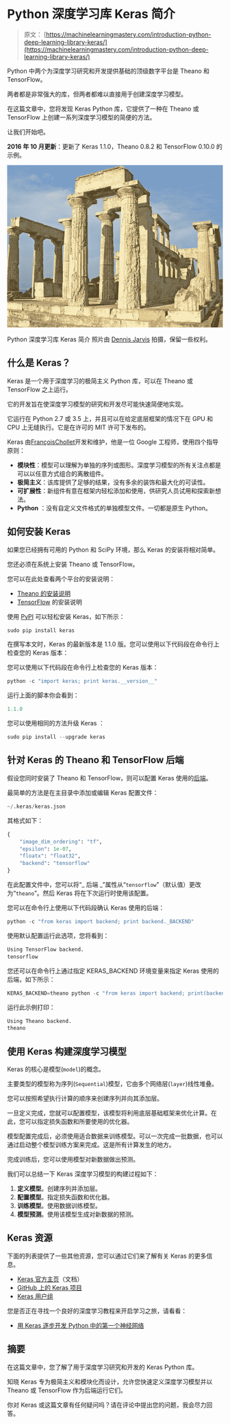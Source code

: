# Python 深度学习库 Keras 简介

> 原文： [https://machinelearningmastery.com/introduction-python-deep-learning-library-keras/](https://machinelearningmastery.com/introduction-python-deep-learning-library-keras/)

Python 中两个为深度学习研究和开发提供基础的顶级数字平台是 Theano 和 TensorFlow。

两者都是非常强大的库，但两者都难以直接用于创建深度学习模型。

在这篇文章中，您将发现 Keras Python 库，它提供了一种在 Theano 或 TensorFlow 上创建一系列深度学习模型的简便的方法。

让我们开始吧。

**2016 年 10 月更新**：更新了 Keras 1.1.0，Theano 0.8.2 和 TensorFlow 0.10.0 的示例。

![Introduction to the Python Deep Learning Library Keras](img/faed449c22db6586e71129af66aef2a5.png)

Python 深度学习库 Keras 简介
照片由 [Dennis Jarvis](https://www.flickr.com/photos/archer10/2216602404/) 拍摄，保留一些权利。

## 什么是 Keras？

Keras 是一个用于深度学习的极简主义 Python 库，可以在 Theano 或 TensorFlow 之上运行。

它的开发旨在使深度学习模型的研究和开发尽可能快速简便地实现。

它运行在 Python 2.7 或 3.5 上，并且可以在给定底层框架的情况下在 GPU 和 CPU 上无缝执行。它是在许可的 MIT 许可下发布的。

Keras 由[FrançoisChollet](https://www.linkedin.com/in/fchollet)开发和维护，他是一位 Google 工程师，使用四个指导原则：

*   **模块性**：模型可以理解为单独的序列或图形。深度学习模型的所有关注点都是可以以任意方式组合的离散组件。
*   **极简主义**：该库提供了足够的结果，没有多余的装饰和最大化的可读性。
*   **可扩展性**：新组件有意在框架内轻松添加和使用，供研究人员试用和探索新想法。
*   **Python** ：没有自定义文件格式的单独模型文件。一切都是原生 Python。

## 如何安装 Keras

如果您已经拥有可用的 Python 和 SciPy 环境，那么 Keras 的安装将相对简单。

您还必须在系统上安装 Theano 或 TensorFlow。

您可以在此处查看两个平台的安装说明：

*   [Theano 的安装说明](http://deeplearning.net/software/theano/install.html#install)
*   [TensorFlow](https://github.com/tensorflow/tensorflow#download-and-setup) 的安装说明

使用 [PyPI](https://pypi.python.org/pypi) 可以轻松安装 Keras，如下所示：

```py
sudo pip install keras
```

在撰写本文时，Keras 的最新版本是 1.1.0 版。您可以使用以下代码段在命令行上检查您的 Keras 版本：

您可以使用以下代码段在命令行上检查您的 Keras 版本：

```py
python -c "import keras; print keras.__version__"
```

运行上面的脚本你会看到：

```py
1.1.0
```

您可以使用相同的方法升级 Keras ：

```py
sudo pip install --upgrade keras
```

## 针对 Keras 的 Theano 和 TensorFlow 后端

假设您同时安装了 Theano 和 TensorFlow，则可以配置 Keras 使用的[后端](http://keras.io/backend/)。

最简单的方法是在主目录中添加或编辑 Keras 配置文件：

```py
~/.keras/keras.json
```

其格式如下：

```py
{
    "image_dim_ordering": "tf", 
    "epsilon": 1e-07, 
    "floatx": "float32", 
    "backend": "tensorflow"
}
```

在此配置文件中，您可以将“_ 后端 _”属性从“`tensorflow`”（默认值）更改为“`theano`”。然后 Keras 将在下次运行时使用该配置。

您可以在命令行上使用以下代码段确认 Keras 使用的后端：

```py
python -c "from keras import backend; print backend._BACKEND"
```

使用默认配置运行此选项，您将看到：

```py
Using TensorFlow backend.
tensorflow
```

您还可以在命令行上通过指定 KERAS_BACKEND 环境变量来指定 Keras 使用的后端，如下所示：

```py
KERAS_BACKEND=theano python -c "from keras import backend; print(backend._BACKEND)"
```

运行此示例打印：

```py
Using Theano backend.
theano
```

## 使用 Keras 构建深度学习模型

Keras 的核心是模型(`model`)的概念。

主要类型的模型称为序列(`Sequential`)模型，它由多个网络层(`layer`)线性堆叠。

您可以按照希望执行计算的顺序来创建序列并向其添加层。

一旦定义完成，您就可以配置模型，该模型将利用底层基础框架来优化计算。在此，您可以指定损失函数和所要使用的优化器。

模型配置完成后，必须使用适合数据来训练模型。可以一次完成一批数据，也可以通过启动整个模型训练方案来完成。这是所有计算发生的地方。

完成训练后，您可以使用模型对新数据做出预测。

我们可以总结一下 Keras 深度学习模型的构建过程如下：

1.  **定义模型**。创建序列并添加层。
2.  **配置模型**。指定损失函数和优化器。
3.  **训练模型**。使用数据训练模型。
4.  **模型预测**。使用该模型生成对新数据的预测。

## Keras 资源

下面的列表提供了一些其他资源，您可以通过它们来了解有关 Keras 的更多信息。

*   [Keras 官方主页](http://keras.io/)（文档）
*   [GitHub 上的 Keras 项目](https://github.com/fchollet/keras)
*   [Keras 用户组](https://groups.google.com/forum/#!forum/keras-users)

您是否正在寻找一个良好的深度学习教程来开启学习之旅，请看看：

*   [用 Keras 逐步开发 Python 中的第一个神经网络](http://machinelearningmastery.com/tutorial-first-neural-network-python-keras/)

## 摘要

在这篇文章中，您了解了用于深度学习研究和开发的 Keras Python 库。

知晓 Keras 专为极简主义和模块化而设计，允许您快速定义深度学习模型并以 Theano 或 TensorFlow 作为后端运行它们。

你对 Keras 或这篇文章有任何疑问吗？请在评论中提出您的问题，我会尽力回答。